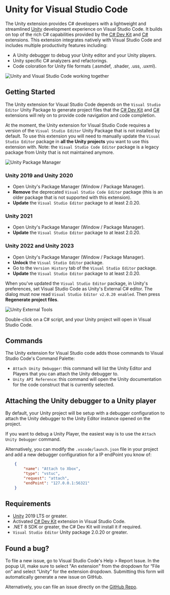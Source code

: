 # Unity for Visual Studio Code

The Unity extension provides C# developers with a lightweight and streamlined [Unity][Unity] development experience on Visual Studio Code. It builds on top of the rich C# capabilities provided by the [C# Dev Kit][CSDevKitExtension] and [C#][CSharpExtension] extensions. This extension integrates natively with Visual Studio Code and includes multiple productivity features including:

* A Unity debugger to debug your Unity editor and your Unity players.
* Unity specific C# analyzers and refactorings.
* Code coloration for Unity file formats (.asmdef, .shader, .uss, .uxml).

![Unity and Visual Studio Code working together](https://devblogs.microsoft.com/visualstudio/wp-content/uploads/sites/4/2023/08/word-image-244229-1.png)

## Getting Started

The Unity extension for Visual Studio Code depends on the `Visual Studio Editor` Unity Package to generate project files that the [C# Dev Kit][CSDevKitExtension] and [C#][CSharpExtension] extensions will rely on to provide code navigation and code completion.

At the moment, the Unity extension for Visual Studio Code requires a version of the `Visual Studio Editor` Unity Package that is not installed by default. To use this extension you will need to manually update the `Visual Studio Editor` package in **all the Unity projects** you want to use this extension with. Note: the `Visual Studio Code Editor` package is a legacy package from Unity that is not maintained anymore.

![Unity Package Manager](https://devblogs.microsoft.com/visualstudio/wp-content/uploads/sites/4/2023/08/word-image-244229-4.png)

### Unity 2019 and Unity 2020

* Open Unity's Package Manager (Window / Package Manager).
* **Remove** the deprecated `Visual Studio Code Editor` package (this is an older package that is not supported with this extension).
* **Update** the `Visual Studio Editor` package to at least 2.0.20.

### Unity 2021

* Open Unity's Package Manager (Window / Package Manager).
* **Update** the `Visual Studio Editor` package to at least 2.0.20.

### Unity 2022 and Unity 2023

* Open Unity's Package Manager (Window / Package Manager).
* **Unlock** the `Visual Studio Editor` package.
* Go to the `Version History` tab of the `Visual Studio Editor` package.
* **Update** the `Visual Studio Editor` package to at least 2.0.20.

When you've updated the `Visual Studio Editor` package, in Unity's preferences, set Visual Studio Code as Unity's External C# editor. The dialog must now read `Visual Studio Editor v2.0.20 enabled`. Then press **Regenerate project files**.

![Unity External Tools](https://devblogs.microsoft.com/visualstudio/wp-content/uploads/sites/4/2023/08/word-image-244229-5.png)

Double-click on a C# script, and your Unity project will open in Visual Studio Code.

## Commands

The Unity extension for Visual Studio code adds those commands to Visual Studio Code's Command Palette:

* `Attach Unity Debugger`: this command will list the Unity Editor and Players that you can attach the Unity debugger to.
* `Unity API Reference`: this command will open the Unity documentation for the code construct that is currently selected.

## Attaching the Unity debugger to a Unity player

By default, your Unity project will be setup with a debugger configuration to attach the Unity debugger to the Unity Editor instance opened on the project.

If you want to debug a Unity Player, the easiest way is to use the `Attach Unity Debugger` command.

Alternatively, you can modify the `.vscode/launch.json` file in your project and add a new debugger configuration for a IP endPoint you know of:

```json
    {
        "name": "Attach to Xbox",
        "type": "vstuc",
        "request": "attach",
        "endPoint": "127.0.0.1:56321"
    }
```

## Requirements

* [Unity][Unity] 2019 LTS or greater.
* Activated [C# Dev Kit][CSDevKitExtension] extension in Visual Studio Code.
* .NET 8 SDK or greater, the C# Dev Kit will install it if required.
* `Visual Studio Editor` Unity package 2.0.20 or greater.

## Found a bug?
To file a new issue, go to Visual Studio Code's Help > Report Issue. In the popup UI, make sure to select "An extension" from the dropdown for “File on” and select “Unity” for the extension dropdown. Submitting this form will automatically generate a new issue on GitHub.

Alternatively, you can file an issue directly on the [GitHub Repo](https://github.com/microsoft/vscode-dotnettools).

[CSharpExtension]: https://marketplace.visualstudio.com/items?itemName=ms-dotnettools.csharp
[CSDevKitExtension]: https://marketplace.visualstudio.com/items?itemName=ms-dotnettools.csdevkit
[Unity]: https://www.unity.com
